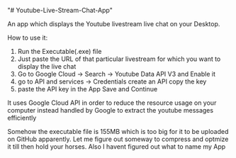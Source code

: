 "# Youtube-Live-Stream-Chat-App" 

An app which displays the Youtube livestream live chat on your Desktop.

How to use it:
1. Run the Executable(.exe) file
2. Just paste the URL of that particular livestream for which you want to display the live chat
3. Go to Google Cloud -> Search -> Youtube Data API V3 and Enable it
4. go to API and services -> Credentials create an API copy the key
5. paste the API key in the App Save and Continue


It uses Google Cloud API in order to reduce the resource usage on your computer 
instead handled by Google to extract the youtube messages efficiently


Somehow the executable file is 155MB which is too big for it to be uploaded on GitHub apparently.
Let me figure out someway to compress and optmize it till then hold your horses.
Also I havent figured out what to name my App
